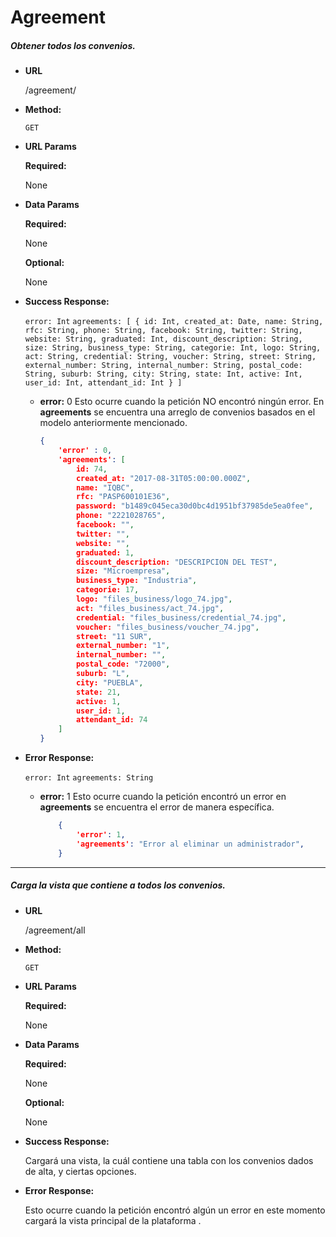 # **Agreement**

##### Obtener todos los convenios.

* **URL**

  /agreement/

* **Method:**

  `GET`
  
*  **URL Params**

   **Required:**

    None
 
* **Data Params**
    
    **Required:**

    None

    **Optional:**
    
    None
        
* **Success Response:**

    `error: Int`
    `agreements: [
    	{
    		id: Int,
			created_at: Date,
			name: String,
			rfc: String,
			phone: String,
			facebook: String,
			twitter: String,
			website: String,
			graduated: Int,
			discount_description: String,
			size: String,
			business_type: String,
			categorie: Int,
			logo: String,
			act: String,
			credential: String,
			voucher: String,
			street: String,
			external_number: String,
			internal_number: String,
			postal_code: String,
			suburb: String,
			city: String,
			state: Int,
			active: Int,
			user_id: Int,
			attendant_id: Int
    	}
    ]`
    
    * **error:** 0
    Esto ocurre cuando la petición NO encontró ningún error. En **agreements** se encuentra una arreglo de convenios basados en el modelo anteriormente mencionado.
    
        ```json
        {
            'error' : 0,
            'agreements': [
            	id: 74,
				created_at: "2017-08-31T05:00:00.000Z",
				name: "IQBC",
				rfc: "PASP600101E36",
				password: "b1489c045eca30d0bc4d1951bf37985de5ea0fee",
				phone: "2221028765",
				facebook: "",
				twitter: "",
				website: "",
				graduated: 1,
				discount_description: "DESCRIPCION DEL TEST",
				size: "Microempresa",
				business_type: "Industria",
				categorie: 17,
				logo: "files_business/logo_74.jpg",
				act: "files_business/act_74.jpg",
				credential: "files_business/credential_74.jpg",
				voucher: "files_business/voucher_74.jpg",
				street: "11 SUR",
				external_number: "1",
				internal_number: "",
				postal_code: "72000",
				suburb: "L",
				city: "PUEBLA",
				state: 21,
				active: 1,
				user_id: 1,
				attendant_id: 74
            ]
      }
        
* **Error Response:** 
    
    `error: Int`
    `agreements: String`

  * **error:** 1
    Esto ocurre cuando la petición encontró un error en  **agreements** se encuentra el error de manera específica.

    ```json
        {
            'error': 1,
            'agreements': "Error al eliminar un administrador",
        }
      ```

***

##### Carga la vista que contiene a todos los convenios.

* **URL**

  /agreement/all

* **Method:**

  `GET`
  
*  **URL Params**

   **Required:**

    None
 
* **Data Params**
    
    **Required:**
    
    None

    **Optional:**

    None
        
* **Success Response:**

    Cargará una vista, la cuál contiene una tabla con los convenios dados de alta, y ciertas opciones.
        
* **Error Response:**

    Esto ocurre cuando la petición encontró algún un error  en este momento cargará la vista principal de la plataforma .